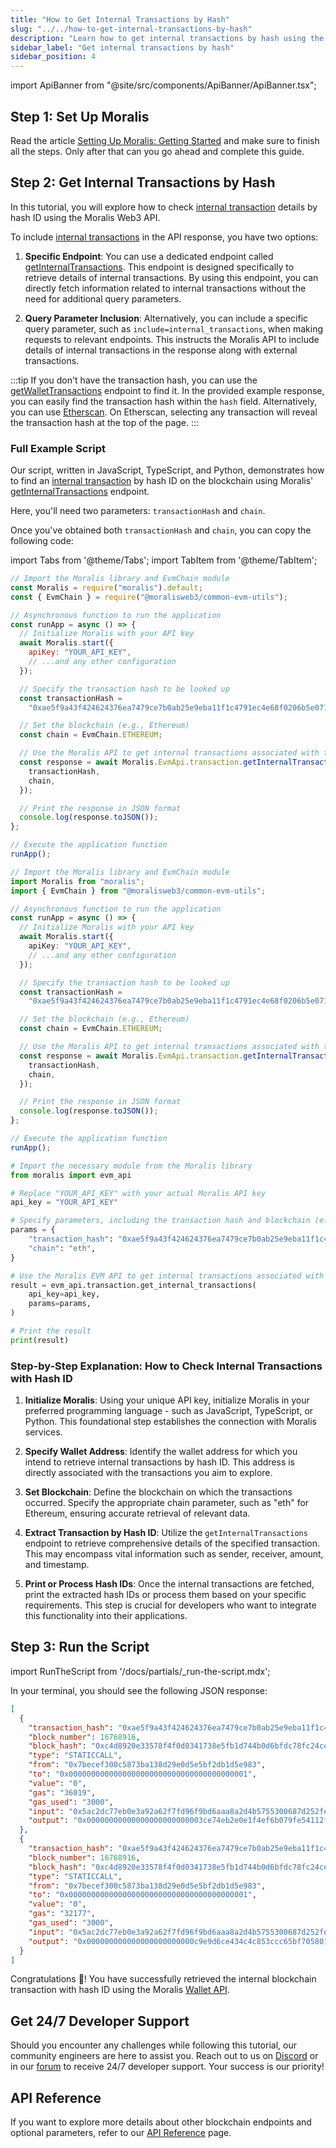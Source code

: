 ```yaml
---
title: "How to Get Internal Transactions by Hash"
slug: "../../how-to-get-internal-transactions-by-hash"
description: "Learn how to get internal transactions by hash using the Moralis Transaction API."
sidebar_label: "Get internal transactions by hash"
sidebar_position: 4
---
```


import ApiBanner from "@site/src/components/ApiBanner/ApiBanner.tsx";

<ApiBanner />

## Step 1: Set Up Moralis

Read the article [Setting Up Moralis: Getting Started](/web3-data-api/evm/get-your-api-key) and make sure to finish all the steps. Only after that can you go ahead and complete this guide.

## Step 2: Get Internal Transactions by Hash

In this tutorial, you will explore how to check [internal transaction](/web3-data-api/evm/internal-transactions) details by hash ID using the Moralis Web3 API.

To include [internal transactions](/web3-data-api/evm/internal-transactions) in the API response, you have two options:

1. **Specific Endpoint**: You can use a dedicated endpoint called [getInternalTransactions](/web3-data-api/evm/reference/get-internal-transactions). This endpoint is designed specifically to retrieve details of internal transactions. By using this endpoint, you can directly fetch information related to internal transactions without the need for additional query parameters.

2. **Query Parameter Inclusion**: Alternatively, you can include a specific query parameter, such as `include=internal_transactions`, when making requests to relevant endpoints. This instructs the Moralis API to include details of internal transactions in the response along with external transactions.

:::tip
If you don't have the transaction hash, you can use the [getWalletTransactions](/web3-data-api/evm/how-to-get-all-transactions-of-an-address) endpoint to find it. In the provided example response, you can easily find the transaction hash within the `hash` field.
Alternatively, you can use [Etherscan](https://etherscan.io/). On Etherscan, selecting any transaction will reveal the transaction hash at the top of the page.
:::

### Full Example Script

Our script, written in JavaScript, TypeScript, and Python, demonstrates how to find an [internal transaction](/web3-data-api/evm/internal-transactions) by hash ID on the blockchain using Moralis' [getInternalTransactions](/web3-data-api/evm/reference/get-internal-transactions) endpoint.

Here, you'll need two parameters: `transactionHash` and `chain`.

Once you've obtained both `transactionHash` and `chain`, you can copy the following code:

import Tabs from '@theme/Tabs';
import TabItem from '@theme/TabItem';

<Tabs groupId="programming-language">
  <TabItem value="javascript" label="index.js (JavaScript)" default>

```javascript index.js
// Import the Moralis library and EvmChain module
const Moralis = require("moralis").default;
const { EvmChain } = require("@moralisweb3/common-evm-utils");

// Asynchronous function to run the application
const runApp = async () => {
  // Initialize Moralis with your API key
  await Moralis.start({
    apiKey: "YOUR_API_KEY",
    // ...and any other configuration
  });

  // Specify the transaction hash to be looked up
  const transactionHash =
    "0xae5f9a43f424624376ea7479ce7b0ab25e9eba11f1c4791ec4e68f0206b5e071";

  // Set the blockchain (e.g., Ethereum)
  const chain = EvmChain.ETHEREUM;

  // Use the Moralis API to get internal transactions associated with the specified hash
  const response = await Moralis.EvmApi.transaction.getInternalTransactions({
    transactionHash,
    chain,
  });

  // Print the response in JSON format
  console.log(response.toJSON());
};

// Execute the application function
runApp();
```

</TabItem>
<TabItem value="typescript" label="index.ts (TypeScript)">

```typescript index.ts
// Import the Moralis library and EvmChain module
import Moralis from "moralis";
import { EvmChain } from "@moralisweb3/common-evm-utils";

// Asynchronous function to run the application
const runApp = async () => {
  // Initialize Moralis with your API key
  await Moralis.start({
    apiKey: "YOUR_API_KEY",
    // ...and any other configuration
  });

  // Specify the transaction hash to be looked up
  const transactionHash =
    "0xae5f9a43f424624376ea7479ce7b0ab25e9eba11f1c4791ec4e68f0206b5e071";

  // Set the blockchain (e.g., Ethereum)
  const chain = EvmChain.ETHEREUM;

  // Use the Moralis API to get internal transactions associated with the specified hash
  const response = await Moralis.EvmApi.transaction.getInternalTransactions({
    transactionHash,
    chain,
  });

  // Print the response in JSON format
  console.log(response.toJSON());
};

// Execute the application function
runApp();
```

</TabItem>
<TabItem value="python" label="index.py (Python)">

```python index.py
# Import the necessary module from the Moralis library
from moralis import evm_api

# Replace "YOUR_API_KEY" with your actual Moralis API key
api_key = "YOUR_API_KEY"

# Specify parameters, including the transaction hash and blockchain (e.g., Ethereum)
params = {
    "transaction_hash": "0xae5f9a43f424624376ea7479ce7b0ab25e9eba11f1c4791ec4e68f0206b5e071",
    "chain": "eth",
}

# Use the Moralis EVM API to get internal transactions associated with the specified hash
result = evm_api.transaction.get_internal_transactions(
    api_key=api_key,
    params=params,
)

# Print the result
print(result)
```

</TabItem>
</Tabs>

### Step-by-Step Explanation: How to Check Internal Transactions with Hash ID

1. **Initialize Moralis**: Using your unique API key, initialize Moralis in your preferred programming language - such as JavaScript, TypeScript, or Python. This foundational step establishes the connection with Moralis services.

2. **Specify Wallet Address**: Identify the wallet address for which you intend to retrieve internal transactions by hash ID. This address is directly associated with the transactions you aim to explore.

3. **Set Blockchain**: Define the blockchain on which the transactions occurred. Specify the appropriate chain parameter, such as "eth" for Ethereum, ensuring accurate retrieval of relevant data.

4. **Extract Transaction by Hash ID**: Utilize the `getInternalTransactions` endpoint to retrieve comprehensive details of the specified transaction. This may encompass vital information such as sender, receiver, amount, and timestamp.

5. **Print or Process Hash IDs**: Once the internal transactions are fetched, print the extracted hash IDs or process them based on your specific requirements. This step is crucial for developers who want to integrate this functionality into their applications.

## Step 3: Run the Script

import RunTheScript from '/docs/partials/\_run-the-script.mdx';

<RunTheScript />

In your terminal, you should see the following JSON response:

```json
[
  {
    "transaction_hash": "0xae5f9a43f424624376ea7479ce7b0ab25e9eba11f1c4791ec4e68f0206b5e071",
    "block_number": 16768916,
    "block_hash": "0xc4d8920e33578f4f0d0341738e5fb1d744b0d6bfdc78fc24ce4d4cb593011959",
    "type": "STATICCALL",
    "from": "0x7becef300c5873ba138d29e0d5e5bf2db1d5e983",
    "to": "0x0000000000000000000000000000000000000001",
    "value": "0",
    "gas": "36019",
    "gas_used": "3000",
    "input": "0x5ac2dc77eb0e3a92a62f7fd96f9bd6aaa8a2d4b5755300687d252fe3ed94a842000000000000000000000000000000000000000000000000000000000000001beee44e8fea3feec053e41bb2e1300f960f5fccb46e0592fa81ad2e778725b84c4237c475a8354bfa465d1a72e59fb4ea88943d10d6d35bc24f3a55627fb0c325",
    "output": "0x00000000000000000000000003ce74eb2e0e1f4ef6b079fe54112f52bfa34be6"
  },
  {
    "transaction_hash": "0xae5f9a43f424624376ea7479ce7b0ab25e9eba11f1c4791ec4e68f0206b5e071",
    "block_number": 16768916,
    "block_hash": "0xc4d8920e33578f4f0d0341738e5fb1d744b0d6bfdc78fc24ce4d4cb593011959",
    "type": "STATICCALL",
    "from": "0x7becef300c5873ba138d29e0d5e5bf2db1d5e983",
    "to": "0x0000000000000000000000000000000000000001",
    "value": "0",
    "gas": "32177",
    "gas_used": "3000",
    "input": "0x5ac2dc77eb0e3a92a62f7fd96f9bd6aaa8a2d4b5755300687d252fe3ed94a842000000000000000000000000000000000000000000000000000000000000001b6281037b7de24db835d162860a4f7ba9517ff4ded3372f253713d690c3cea2f124e3ad1299ef0f7d4899ac2d9e5f074592f093fbcd6f7d567e7cf25d820b3ade",
    "output": "0x000000000000000000000000c9e9d6ce434c4c853ccc65bf705801e2d051ba15"
  }
]
```

Congratulations 🥳! You have successfully retrieved the internal blockchain transaction with hash ID using the Moralis [Wallet API](https://moralis.io/api/wallet/).

## Get 24/7 Developer Support

Should you encounter any challenges while following this tutorial, our community engineers are here to assist you. Reach out to us on [Discord](https://moralis.io/discord) or in our [forum](https://forum.moralis.io) to receive 24/7 developer support. Your success is our priority!

## API Reference

If you want to explore more details about other blockchain endpoints and optional parameters, refer to our [API Reference](/web3-data-api/evm/reference#blockchain-api) page.
